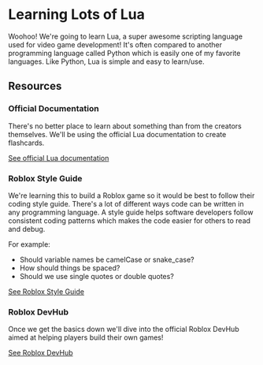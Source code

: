 # Learning Lots of Lua

Woohoo! We're going to learn Lua, a super awesome scripting language used for video game development! It's often compared to another programming language called Python
which is easily one of my favorite languages. Like Python, Lua is simple and easy to learn/use.

## Resources

### Official Documentation

There's no better place to learn about something than from the creators themselves. We'll be using the official Lua documentation to create flashcards.

[See official Lua documentation](https://www.lua.org/pil/contents.html)

### Roblox Style Guide

We're learning this to build a Roblox game so it would be best to follow their coding style guide. There's a lot of different ways code can be written in any programming
language. A style guide helps software developers follow consistent coding patterns which makes the code easier for others to read and debug.

For example:

- Should variable names be camelCase or snake_case?
- How should things be spaced?
- Should we use single quotes or double quotes?

[See Roblox Style Guide](https://roblox.github.io/lua-style-guide/)

### Roblox DevHub

Once we get the basics down we'll dive into the official Roblox DevHub aimed at helping players build their own games! 

[See Roblox DevHub](https://developer.roblox.com/en-us/)
